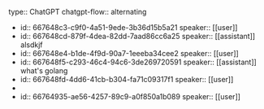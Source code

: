 type:: ChatGPT
chatgpt-flow:: alternating

- id:: 667648c3-c9f0-4a51-9ede-3b36d15b5a21
  speaker:: [[user]]
- id:: 667648cd-879f-4dea-82dd-7aad86cc6a25
  speaker:: [[assistant]]
  alsdkjf
- id:: 667648e4-b1de-4f9d-90a7-1eeeba34cee2
  speaker:: [[user]]
- id:: 667648f5-c293-46c4-94c6-3de269720591
  speaker:: [[assistant]]
  what's golang
- id:: 667648fd-4dd6-41cb-b304-fa71c09317f1
  speaker:: [[user]]
-
- id:: 66764935-ae56-4257-89c9-a0f850a1b089
  speaker:: [[user]]